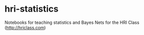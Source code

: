 # hri-statistics
Notebooks for teaching statistics and Bayes Nets for the HRI Class (http://hriclass.com)
